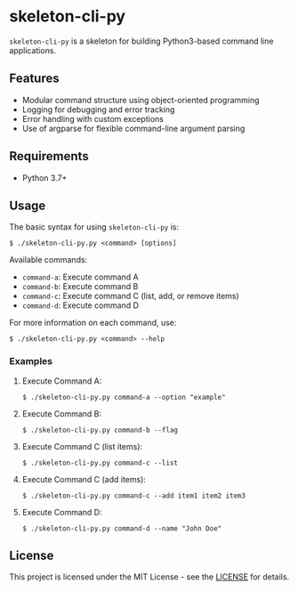 # skeleton-cli-py

`skeleton-cli-py` is a skeleton for building Python3-based command line applications.

## Features

- Modular command structure using object-oriented programming
- Logging for debugging and error tracking
- Error handling with custom exceptions
- Use of argparse for flexible command-line argument parsing

## Requirements

- Python 3.7+

## Usage

The basic syntax for using `skeleton-cli-py` is:

```
$ ./skeleton-cli-py.py <command> [options]
```

Available commands:

- `command-a`: Execute command A
- `command-b`: Execute command B
- `command-c`: Execute command C (list, add, or remove items)
- `command-d`: Execute command D

For more information on each command, use:

```
$ ./skeleton-cli-py.py <command> --help
```

### Examples

1. Execute Command A:
   ```
   $ ./skeleton-cli-py.py command-a --option "example"
   ```

2. Execute Command B:
   ```
   $ ./skeleton-cli-py.py command-b --flag
   ```

3. Execute Command C (list items):
   ```
   $ ./skeleton-cli-py.py command-c --list
   ```

4. Execute Command C (add items):
   ```
   $ ./skeleton-cli-py.py command-c --add item1 item2 item3
   ```

5. Execute Command D:
   ```
   $ ./skeleton-cli-py.py command-d --name "John Doe"
   ```

## License

This project is licensed under the MIT License - see the [LICENSE](https://opensource.org/license/mit) for details.
